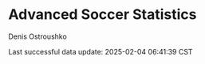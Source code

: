 # Advanced Soccer Statistics
Denis Ostroushko

<!-- gfm -->

Last successful data update: 2025-02-04 06:41:39 CST
